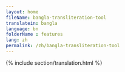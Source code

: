 ```yaml
--- 
layout: home 
fileName: bangla-transliteration-tool
translatein: bangla
language: bn
folderName : features
lang: zh
permalink: /zh/bangla-transliteration-tool
---
```

{% include section/translation.html %}